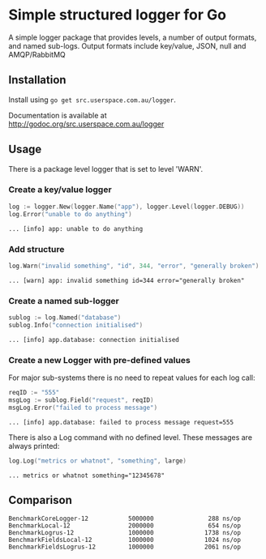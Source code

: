# Simple structured logger for Go

A simple logger package that provides levels, a number of output formats, and
named sub-logs.  Output formats include key/value, JSON, null and AMQP/RabbitMQ

## Installation

Install using `go get src.userspace.com.au/logger`.

Documentation is available at http://godoc.org/src.userspace.com.au/logger

## Usage

There is a package level logger that is set to level 'WARN'.

### Create a key/value logger

```go
log := logger.New(logger.Name("app"), logger.Level(logger.DEBUG))
log.Error("unable to do anything")
```

```text
... [info] app: unable to do anything
```

### Add structure

```go
log.Warn("invalid something", "id", 344, "error", "generally broken")
```

```text
... [warn] app: invalid something id=344 error="generally broken"
```

### Create a named sub-logger

```go
sublog := log.Named("database")
sublog.Info("connection initialised")
```

```text
... [info] app.database: connection initialised
```

### Create a new Logger with pre-defined values

For major sub-systems there is no need to repeat values for each log call:

```go
reqID := "555"
msgLog := sublog.Field("request", reqID)
msgLog.Error("failed to process message")
```

```text
... [info] app.database: failed to process message request=555
```

There is also a Log command with no defined level. These messages are always
printed:

```go
log.Log("metrics or whatnot", "something", large)
```

```text
... metrics or whatnot something="12345678"
```

## Comparison

```
BenchmarkCoreLogger-12           5000000               288 ns/op
BenchmarkLocal-12                2000000               654 ns/op
BenchmarkLogrus-12               1000000              1738 ns/op
BenchmarkFieldsLocal-12          1000000              1024 ns/op
BenchmarkFieldsLogrus-12         1000000              2061 ns/op
```
